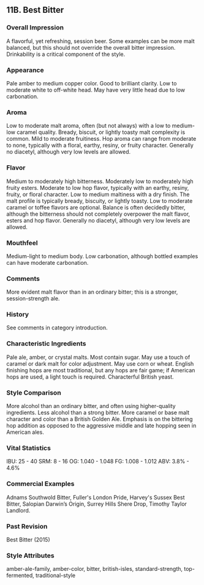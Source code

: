 ## 11B. Best Bitter

### Overall Impression

A flavorful, yet refreshing, session beer. Some examples can be more malt balanced, but this should not override the overall bitter impression. Drinkability is a critical component of the style.

### Appearance

Pale amber to medium copper color. Good to brilliant clarity. Low to moderate white to off-white head. May have very little head due to low carbonation.

### Aroma

Low to moderate malt aroma, often (but not always) with a low to medium-low caramel quality. Bready, biscuit, or lightly toasty malt complexity is common. Mild to moderate fruitiness. Hop aroma can range from moderate to none, typically with a floral, earthy, resiny, or fruity character. Generally no diacetyl, although very low levels are allowed.

### Flavor

Medium to moderately high bitterness. Moderately low to moderately high fruity esters. Moderate to low hop flavor, typically with an earthy, resiny, fruity, or floral character. Low to medium maltiness with a dry finish. The malt profile is typically bready, biscuity, or lightly toasty. Low to moderate caramel or toffee flavors are optional. Balance is often decidedly bitter, although the bitterness should not completely overpower the malt flavor, esters and hop flavor. Generally no diacetyl, although very low levels are allowed.

### Mouthfeel

Medium-light to medium body. Low carbonation, although bottled examples can have moderate carbonation.

### Comments

More evident malt flavor than in an ordinary bitter; this is a stronger, session-strength ale.

### History

See comments in category introduction.

### Characteristic Ingredients

Pale ale, amber, or crystal malts. Most contain sugar. May use a touch of caramel or dark malt for color adjustment. May use corn or wheat. English finishing hops are most traditional, but any hops are fair game; if American hops are used, a light touch is required. Characterful British yeast.

### Style Comparison

More alcohol than an ordinary bitter, and often using higher-quality ingredients. Less alcohol than a strong bitter. More caramel or base malt character and color than a British Golden Ale. Emphasis is on the bittering hop addition as opposed to the aggressive middle and late hopping seen in American ales.

### Vital Statistics

IBU: 25 - 40
SRM: 8 - 16
OG: 1.040 - 1.048
FG: 1.008 - 1.012
ABV: 3.8% - 4.6%

### Commercial Examples

Adnams Southwold Bitter, Fuller's London Pride, Harvey's Sussex Best Bitter, Salopian Darwin’s Origin, Surrey Hills Shere Drop, Timothy Taylor Landlord.

### Past Revision

Best Bitter (2015)

### Style Attributes

amber-ale-family, amber-color, bitter, british-isles, standard-strength, top-fermented, traditional-style